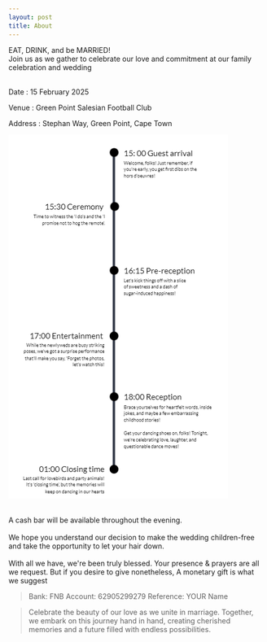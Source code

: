 ```yaml
---
layout: post
title: About
---
```

EAT, DRINK, and be MARRIED!
<br/>
Join us as we gather to celebrate our love and commitment at our family celebration and wedding
<br/>
<br/>

Date : 15 February 2025

Venue : Green Point Salesian Football Club

Address : Stephan Way, Green Point, Cape Town

![](/assets/images/timeline3.png)

<br/>
A cash bar will be available throughout the evening.
<br/>
<br/>
We hope you understand our decision to make the wedding children-free and take the opportunity to let your hair down.
<br/>
<br/>
With all we have, we're been truly blessed.
Your presence & prayers are all we request.
But if you desire to give nonetheless,
A monetary gift is what we suggest 

>Bank:  FNB
>Account:  62905299279
>Reference: YOUR Name  


>Celebrate the beauty of our love as we unite in marriage. Together, we embark on this journey hand in hand, creating cherished memories and a future filled with endless possibilities.
